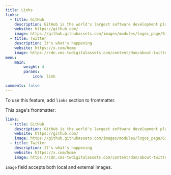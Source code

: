 ```yaml
---
title: Links
links:
  - title: GitHub
    description: GitHub is the world's largest software development platform.
    website: https://github.com/
    image: https://github.githubassets.com/images/modules/logos_page/GitHub-Mark.png
  - title: Twitter
    description: It's what's happening
    website: https://x.com/home
    image: https://cdn.cms-twdigitalassets.com/content/dam/about-twitter/x/brand-toolkit/logo-black.png.twimg.2560.png
menu:
    main: 
        weight: 4
        params:
            icon: link

comments: false
---
```


To use this feature, add `links` section to frontmatter.

This page's frontmatter:

```yaml
links:
  - title: GitHub
    description: GitHub is the world's largest software development platform.
    website: https://github.com/
    image: https://github.githubassets.com/images/modules/logos_page/GitHub-Mark.png
  - title: Twitter
    description: It's what's happening
    website: https://x.com/home
    image: https://cdn.cms-twdigitalassets.com/content/dam/about-twitter/x/brand-toolkit/logo-black.png.twimg.2560.png
```

`image` field accepts both local and external images.